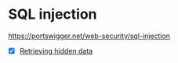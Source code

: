 # SQL injection
https://portswigger.net/web-security/sql-injection

- [x] [Retrieving hidden data](./retrieving-hidden-data)

